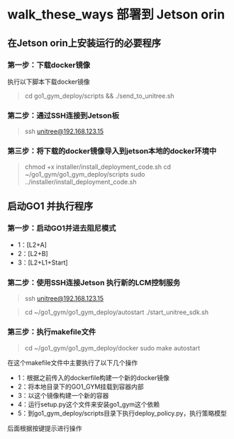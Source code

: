 # walk_these_ways 部署到 Jetson orin

## 在Jetson orin上安装运行的必要程序

### 第一步：下载docker镜像

执行以下脚本下载docker镜像
> cd go1_gym_deploy/scripts && ./send_to_unitree.sh

### 第二步：通过SSH连接到Jetson板

> ssh unitree@192.168.123.15

### 第三步：将下载的docker镜像导入到jetson本地的docker环境中

> chmod +x installer/install_deployment_code.sh
> cd ~/go1_gym/go1_gym_deploy/scripts
> sudo ../installer/install_deployment_code.sh

## 启动GO1 并执行程序

### 第一步：启动GO1并进去阻尼模式

- 1：[L2+A]  
- 2：[L2+B]
- 3：[L2+L1+Start]

### 第二步：使用SSH连接Jetson 执行新的LCM控制服务

> ssh unitree@192.168.123.15

> cd ~/go1_gym/go1_gym_deploy/autostart
> ./start_unitree_sdk.sh

### 第三步：执行makefile文件

> cd ~/go1_gym/go1_gym_deploy/docker
> sudo make autostart

在这个makefile文件中主要执行了以下几个操作

- 1：根据之前传入的dockerfile构建一个新的docker镜像
- 2：将本地目录下的GO1_GYM挂载到容器内部
- 3：以这个镜像构建一个新的容器
- 4：运行setup.py这个文件来安装go1_gym这个依赖
- 5：到go1_gym_deploy/scripts目录下执行deploy_policy.py，执行策略模型

后面根据按键提示进行操作